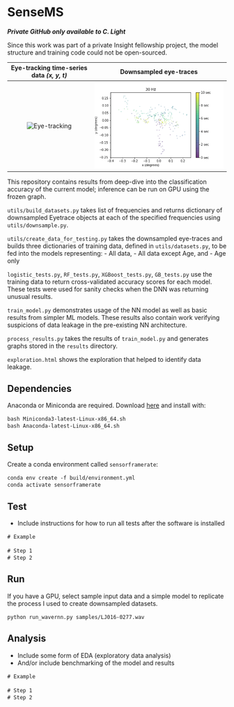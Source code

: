 # SenseMS
*****Private GitHub only available to C. Light*****

Since this work was part of a private Insight fellowship project, the model structure and training code could not be open-sourced.



Eye-tracking time-series data *(x, y, t)*    |  Downsampled eye-traces
:------------------------:|:-------------------:
![Eye-tracking](https://media.giphy.com/media/blle4NCmxmMne/giphy.gif)  |  ![Model](img/downsampling.gif)

This repository contains results from deep-dive into the classification accuracy of the current model; inference can be run on GPU using the frozen graph.

`utils/build_datasets.py` takes list of frequencies and returns dictionary of downsampled Eyetrace objects at each of the specified frequencies using `utils/downsample.py`.

`utils/create_data_for_testing.py` takes the downsampled eye-traces and builds three
dictionaries of training data, defined in `utils/datasets.py`, to be fed into
the models representing:
	- All data,
	- All data except Age, and
	- Age only

`logistic_tests.py`, `RF_tests.py`, `XGBoost_tests.py`, `GB_tests.py` use the training data to return cross-validated accuracy scores for each model. These tests were used for sanity checks when the DNN was returning unusual results.

`train_model.py` demonstrates usage of the NN model as well as basic results from simpler ML models. These results also contain work verifying suspicions of data leakage in the pre-existing NN architecture.

`process_results.py` takes the results of `train_model.py` and generates graphs stored in the `results` directory.

`exploration.html` shows the exploration that helped to identify data leakage.



## Dependencies
Anaconda or Miniconda are required. Download [here](https://conda.io/en/latest/miniconda.html) and install with:
```
bash Miniconda3-latest-Linux-x86_64.sh
bash Anaconda-latest-Linux-x86_64.sh
```


## Setup
Create a conda environment called `sensorframerate`:
```
conda env create -f build/environment.yml
conda activate sensorframerate
```


## Test
- Include instructions for how to run all tests after the software is installed
```
# Example

# Step 1
# Step 2
```


## Run
If you have a GPU, select sample input data and a simple model to replicate the process I used to create downsampled datasets.
```
python run_wavernn.py samples/LJ016-0277.wav
```


## Analysis
- Include some form of EDA (exploratory data analysis)
- And/or include benchmarking of the model and results
```
# Example

# Step 1
# Step 2
```
